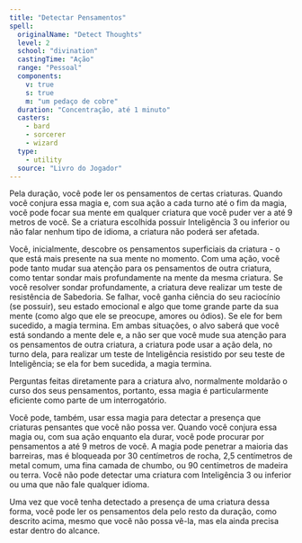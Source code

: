```yaml
---
title: "Detectar Pensamentos"
spell:
  originalName: "Detect Thoughts"
  level: 2
  school: "divination"
  castingTime: "Ação"
  range: "Pessoal"
  components:
    v: true
    s: true
    m: "um pedaço de cobre"
  duration: "Concentração, até 1 minuto"
  casters:
    - bard
    - sorcerer
    - wizard
  type:
    - utility
  source: "Livro do Jogador"
---
```


Pela duração, você pode ler os pensamentos de certas criaturas. Quando você conjura essa magia e, com sua ação a cada turno até o fim da magia, você pode focar sua mente em qualquer criatura que você puder ver a até 9 metros de você. Se a criatura escolhida possuir Inteligência 3 ou inferior ou não falar nenhum tipo de idioma, a criatura não poderá ser afetada.

Você, inicialmente, descobre os pensamentos superficiais da criatura - o que está mais presente na sua mente no momento. Com uma ação, você pode tanto mudar sua atenção para os pensamentos de outra criatura, como tentar sondar mais profundamente na mente da mesma criatura. Se você resolver sondar profundamente, a criatura deve realizar um teste de resistência de Sabedoria. Se falhar, você ganha ciência do seu raciocínio (se possuir), seu estado emocional e algo que tome grande parte da sua mente (como algo que ele se preocupe, amores ou ódios). Se ele for bem sucedido, a magia termina. Em ambas situações, o alvo saberá que você está sondando a mente dele e, a não ser que você mude sua atenção para os pensamentos de outra criatura, a criatura pode usar a ação dela, no turno dela, para realizar um teste de Inteligência resistido por seu teste de Inteligência; se ela for bem sucedida, a magia termina.

Perguntas feitas diretamente para a criatura alvo, normalmente moldarão o curso dos seus pensamentos, portanto, essa magia é particularmente eficiente como parte de um interrogatório.

Você pode, também, usar essa magia para detectar a presença que criaturas pensantes que você não possa ver. Quando você conjura essa magia ou, com sua ação enquanto ela durar, você pode procurar por pensamentos a até 9 metros de você. A magia pode penetrar a maioria das barreiras, mas é bloqueada por 30 centímetros de rocha, 2,5 centímetros de metal comum, uma fina camada de chumbo, ou 90 centímetros de madeira ou terra. Você não pode detectar uma criatura com Inteligência 3 ou inferior ou uma que não fale qualquer idioma.

Uma vez que você tenha detectado a presença de uma criatura dessa forma, você pode ler os pensamentos dela pelo resto da duração, como descrito acima, mesmo que você não possa vê-la, mas ela ainda precisa estar dentro do alcance.

